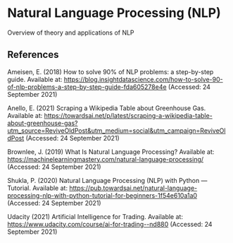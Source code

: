 # Natural Language Processing (NLP)
Overview of theory and applications of NLP

## References

Ameisen, E. (2018) How to solve 90% of NLP problems: a step-by-step guide. Available at: https://blog.insightdatascience.com/how-to-solve-90-of-nlp-problems-a-step-by-step-guide-fda605278e4e (Accessed: 24 September 2021)

Anello, E. (2021) Scraping a Wikipedia Table about Greenhouse Gas. Available at: https://towardsai.net/p/latest/scraping-a-wikipedia-table-about-greenhouse-gas?utm_source=ReviveOldPost&utm_medium=social&utm_campaign=ReviveOldPost (Accessed: 24 September 2021)

Brownlee, J. (2019) What Is Natural Language Processing? Available at: https://machinelearningmastery.com/natural-language-processing/ (Accessed: 24 September 2021)

Shukla, P. (2020) Natural Language Processing (NLP) with Python — Tutorial. Available at: https://pub.towardsai.net/natural-language-processing-nlp-with-python-tutorial-for-beginners-1f54e610a1a0 (Accessed: 24 September 2021)

Udacity (2021) Artificial Intelligence for Trading. Available at: https://www.udacity.com/course/ai-for-trading--nd880 (Accessed: 24 September 2021)

